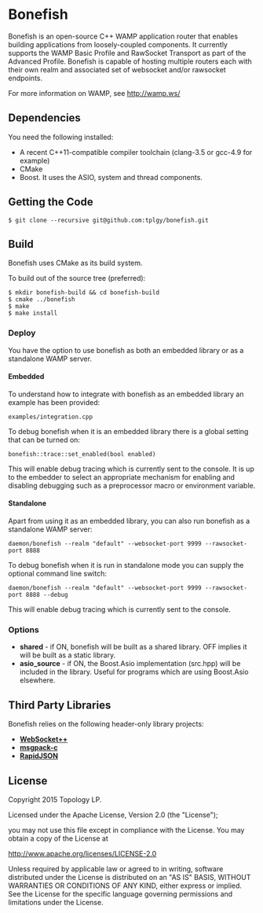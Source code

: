 Bonefish
========

Bonefish is an open-source C++ WAMP application router that enables building applications from loosely-coupled components. It currently supports the WAMP Basic Profile and RawSocket Transport as part of the Advanced Profile. Bonefish is capable of hosting multiple routers each with their own realm and associated set of websocket and/or rawsocket endpoints.

For more information on WAMP, see http://wamp.ws/

## Dependencies

You need the following installed:

- A recent C++11-compatible compiler toolchain (clang-3.5 or gcc-4.9 for example)
- CMake
- Boost. It uses the ASIO, system and thread components.

## Getting the Code

```
$ git clone --recursive git@github.com:tplgy/bonefish.git
```

## Build

Bonefish uses CMake as its build system.

To build out of the source tree (preferred):

```
$ mkdir bonefish-build && cd bonefish-build
$ cmake ../bonefish
$ make
$ make install
```

### Deploy

You have the option to use bonefish as both an embedded library or as a standalone WAMP server.

#### Embedded

To understand how to integrate with bonefish as an embedded library an example has been provided:

```
examples/integration.cpp
```

To debug bonefish when it is an embedded library there is a global setting that can be turned on:

```
bonefish::trace::set_enabled(bool enabled)
```

This will enable debug tracing which is currently sent to the console. It is up to the embedder to select an appropriate mechanism for enabling and disabling debugging such as a preprocessor macro or environment variable.

#### Standalone
Apart from using it as an embedded library, you can also run bonefish as a standalone WAMP server:

```
daemon/bonefish --realm "default" --websocket-port 9999 --rawsocket-port 8888
```

To debug bonefish when it is run in standalone mode you can supply the optional command line switch:

```
daemon/bonefish --realm "default" --websocket-port 9999 --rawsocket-port 8888 --debug
```

This will enable debug tracing which is currently sent to the console.

### Options

- **shared** - if ON, bonefish will be built as a shared library. OFF implies it will be built as a static library.
- **asio_source** - if ON, the Boost.Asio implementation (src.hpp) will be included in the library. Useful for programs which are using Boost.Asio elsewhere.

## Third Party Libraries

Bonefish relies on the following header-only library projects:

- [**WebSocket++**](https://github.com/zaphoyd/websocketpp)
- [**msgpack-c**](https://github.com/msgpack/msgpack-c)
- [**RapidJSON**](https://github.com/miloyip/rapidjson)

## License

Copyright 2015 Topology LP.

Licensed under the Apache License, Version 2.0 (the "License");

you may not use this file except in compliance with the License.
You may obtain a copy of the License at

   http://www.apache.org/licenses/LICENSE-2.0

Unless required by applicable law or agreed to in writing, software
distributed under the License is distributed on an "AS IS" BASIS,
WITHOUT WARRANTIES OR CONDITIONS OF ANY KIND, either express or implied.
See the License for the specific language governing permissions and
limitations under the License.

